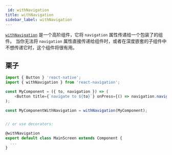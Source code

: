 ```yaml
---
 id: withNavigation
title: withNavigation
sidebar_label: withNavigation
---
```


<!--# withNavigation-->

[`withNavigation`](https://github.com/react-navigation/react-navigation/blob/master/src/views/withNavigation.js) 是一个高阶组件，它将 `navigation` 属性传递给一个包装了的组件。 当你无法将 `navigation` 属性直接传递给组件时，或者在深度嵌套的子组件中不想传递它时，这个组件将很有用。

## 栗子

```js
import { Button } 'react-native';
import { withNavigation } from 'react-navigation';

const MyComponent = ({ to, navigation }) => (
    <Button title={`navigate to ${to}`} onPress={() => navigation.navigate(to)} />
);

const MyComponentWithNavigation = withNavigation(MyComponent);


// or use decorators:

@withNavigation
export default class MainScreen extends Component {
  ...
}
```
